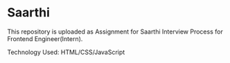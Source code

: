 # Saarthi

This repository is uploaded as Assignment for Saarthi Interview Process for Frontend Engineer(Intern).

Technology Used: HTML/CSS/JavaScript
